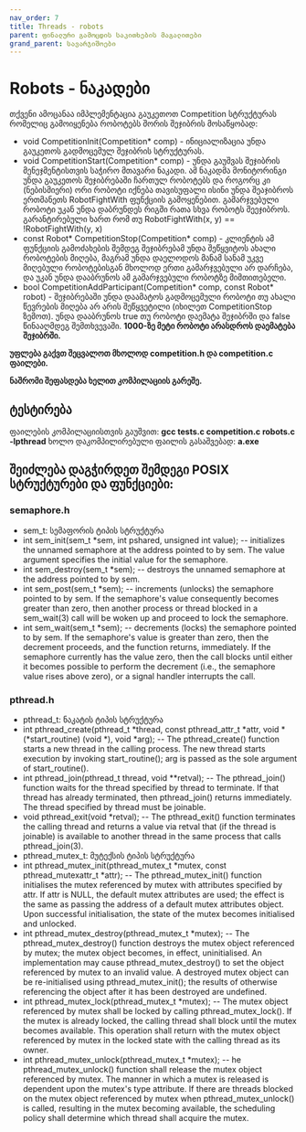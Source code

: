 ```yaml
---
nav_order: 7
title: Threads - robots
parent: ფინალური გამოცდის საკითხების მაგალითები
grand_parent: სავარჯიშოები
---
```



# Robots - ნაკადები
თქვენი ამოცანაა იმპლემენტაცია გაუკეთოთ Competition სტრუქტურას რომელიც გამოიყენება რობოტებს შორის შეჯიბრის მოსაწყობად:

* void CompetitionInit(Competition* comp) - ინიციალიზაცია უნდა გაუკეთოს გადმოცემულ შეჯიბრის სტრუქტურას.
* void CompetitionStart(Competition* comp) - უნდა გაუშვას შეჯიბრის მენეჯმენტისთვის საჭირო მთავარი ნაკადი. ამ ნაკადმა მონიტორინგი უნდა გაუკეთოს შეჯიბრებაში ჩართულ რობოტებს და როგორც კი (ნებისმიერი) ორი რობოტი იქნება თავისუფალი ისინი უნდა შეაჯიბროს ერთმანეთს RobotFightWith ფუნქციის გამოყენებით. გამარჯვებული რობოტი უკან უნდა დაბრუნდეს რიგში რათა სხვა რობოტს შეეჯიბროს. გარანტირებული ხართ რომ თუ RobotFightWith(x, y) == !RobotFightWith(y, x)
* const Robot* CompetitionStop(Competition* comp) - კლიენტის ამ ფუნქციის გამოძახების შემდეგ შეჯიბრებამ უნდა შეწყვიტოს ახალი რობოტების მიღება, მაგრამ უნდა დაელოდოს მანამ სანამ უკვე მიღებული რობოტებისგან მხოლოდ ერთი გამარჯვებული არ დარჩება, და უკან უნდა დააბრუნოს ამ გამარჯვებული რობოტზე მიმთითებელი.
* bool CompetitionAddParticipant(Competition* comp, const Robot* robot) - შეჯიბრებაში უნდა დაამატოს გადმოცემული რობოტი თუ ახალი წევრების მიღება არ არის შეწყვეტილი (იხილეთ CompetitionStop ზემოთ). უნდა დააბრუნოს true თუ რობოტი დაემატა შეჯიბრში და false წინააღმდეგ შემთხვევაში. **1000-ზე მეტი რობოტი არასდროს დაემატება შეჯიბრში.**

**უფლება გაქვთ შეცვალოთ მხოლოდ competition.h და competition.c ფაილები.**

**ნაშრომი შეფასდება ხელით კომპილაციის გარეშე.**

## ტესტირება
ფაილების კომპილაციისთვის გაუშვით: **gcc tests.c competition.c robots.c -lpthread** 
ხოლო დაკომპილირებული ფაილის გასაშვებად: **a.exe**

## შეიძლება დაგჭირდეთ შემდეგი POSIX სტრუქტურები და ფუნქციები:
### semaphore.h
* sem_t: სემაფორის ტიპის სტრუქტურა
* int sem_init(sem_t *sem, int pshared, unsigned int value); -- initializes the unnamed semaphore at the address pointed to by sem. The value argument specifies the initial value for the semaphore.
* int sem_destroy(sem_t *sem); -- destroys the unnamed semaphore at the address pointed to by sem.
* int sem_post(sem_t *sem); -- increments (unlocks) the semaphore pointed to by sem.  If the semaphore's value consequently becomes greater than zero, then another process or thread blocked in a sem_wait(3) call will be woken up and proceed to lock the semaphore.
* int sem_wait(sem_t *sem); -- decrements (locks) the semaphore pointed to by sem.  If the semaphore's value is greater than zero, then the decrement proceeds, and the function returns, immediately.  If the semaphore currently has the value zero, then the call blocks until either it becomes possible to perform the decrement (i.e., the semaphore value rises above zero), or a signal handler interrupts the call.

### pthread.h
* pthread_t: ნაკატის ტიპის სტრუქტურა
* int pthread_create(pthread_t *thread, const pthread_attr_t *attr, void *(*start_routine) (void *), void *arg); -- The pthread_create() function starts a new thread in the calling process.  The new thread starts execution by invoking start_routine(); arg is passed as the sole argument of start_routine().
* int pthread_join(pthread_t thread, void **retval); -- The pthread_join() function waits for the thread specified by thread to terminate.  If that thread has already terminated, then pthread_join() returns immediately.  The thread specified by thread must be joinable.
* void pthread_exit(void *retval); -- The pthread_exit() function terminates the calling thread and returns a value via retval that (if the thread is joinable) is available to another thread in the same process that calls pthread_join(3).
* pthread_mutex_t: მუტექსის ტიპის სტრუქტურა
* int pthread_mutex_init(pthread_mutex_t *mutex, const pthread_mutexattr_t *attr); -- The pthread_mutex_init() function initialises the mutex referenced by mutex with attributes specified by attr. If attr is NULL, the default mutex attributes are used; the effect is the same as passing the address of a default mutex attributes object. Upon successful initialisation, the state of the mutex becomes initialised and unlocked.
* int pthread_mutex_destroy(pthread_mutex_t *mutex); -- The pthread_mutex_destroy() function destroys the mutex object referenced by mutex; the mutex object becomes, in effect, uninitialised. An implementation may cause pthread_mutex_destroy() to set the object referenced by mutex to an invalid value. A destroyed mutex object can be re-initialised using pthread_mutex_init(); the results of otherwise referencing the object after it has been destroyed are undefined.
* int pthread_mutex_lock(pthread_mutex_t *mutex); -- The mutex object referenced by mutex shall be locked by calling pthread_mutex_lock(). If the mutex is already locked, the calling thread shall block until the mutex becomes available. This operation shall return with the mutex object referenced by mutex in the locked state with the calling thread as its owner.
* int pthread_mutex_unlock(pthread_mutex_t *mutex); -- he pthread_mutex_unlock() function shall release the mutex object referenced by mutex. The manner in which a mutex is released is dependent upon the mutex's type attribute. If there are threads blocked on the mutex object referenced by mutex when pthread_mutex_unlock() is called, resulting in the mutex becoming available, the scheduling policy shall determine which thread shall acquire the mutex.
